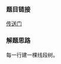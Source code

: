 ### 题目链接
<a href="https://uva.onlinejudge.org/index.php?option=com_onlinejudge&Itemid=8&category=501&page=show_problem&problem=3143">传送门</a>

### 解题思路
每一行建一棵线段树。

